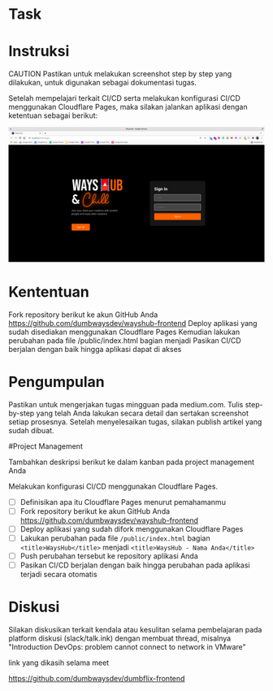 # Task

# Instruksi

CAUTION
Pastikan untuk melakukan screenshot step by step yang dilakukan, untuk digunakan sebagai dokumentasi tugas.

Setelah mempelajari terkait CI/CD serta melakukan konfigurasi CI/CD menggunakan Cloudflare Pages, maka silakan jalankan aplikasi dengan ketentuan sebagai berikut:

![Img 1](assets/task5.png)

# Kententuan

Fork repository berikut ke akun GitHub Anda https://github.com/dumbwaysdev/wayshub-frontend
Deploy aplikasi yang sudah disediakan menggunakan Cloudflare Pages
Kemudian lakukan perubahan pada file /public/index.html bagian <title>WaysHub</title> menjadi <title>WaysHub - Nama Anda</title>
Pasikan CI/CD berjalan dengan baik hingga aplikasi dapat di akses

# Pengumpulan

Pastikan untuk mengerjakan tugas mingguan pada medium.com.
Tulis step-by-step yang telah Anda lakukan secara detail dan sertakan screenshot setiap prosesnya.
Setelah menyelesaikan tugas, silakan publish artikel yang sudah dibuat.

#Project Management

Tambahkan deskripsi berikut ke dalam kanban pada project management Anda

Melakukan konfigurasi CI/CD menggunakan Cloudflare Pages.

- [ ] Definisikan apa itu Cloudflare Pages menurut pemahamanmu
- [ ] Fork repository berikut ke akun GitHub Anda https://github.com/dumbwaysdev/wayshub-frontend
- [ ] Deploy aplikasi yang sudah difork menggunakan Cloudflare Pages
- [ ] Lakukan perubahan pada file `/public/index.html` bagian `<title>WaysHub</title>` menjadi `<title>WaysHub - Nama Anda</title>`
- [ ] Push perubahan tersebut ke repository aplikasi Anda
- [ ] Pasikan CI/CD berjalan dengan baik hingga perubahan pada aplikasi terjadi secara otomatis

# Diskusi
Silakan diskusikan terkait kendala atau kesulitan selama pembelajaran pada platform diskusi (slack/talk.ink) dengan membuat thread, misalnya "Introduction DevOps: problem cannot connect to network in VMware"












link yang dikasih selama meet

https://github.com/dumbwaysdev/dumbflix-frontend
